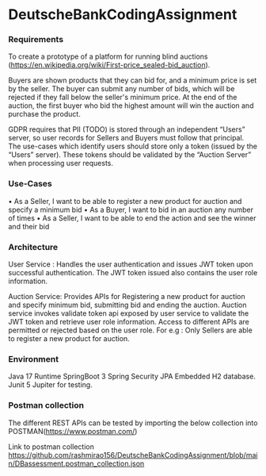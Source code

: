 # DeutscheBankCodingAssignment
### Requirements

To create a prototype of a platform for running blind auctions (https://en.wikipedia.org/wiki/First-price_sealed-bid_auction).

Buyers are shown products that they can bid for, and a minimum price is set by the seller. The buyer can submit any number of bids, which will be rejected if they fall below the seller's minimum price.  At the end of the auction, the first buyer who bid the highest amount will win the auction and purchase the product. 

GDPR requires that PII (TODO) is stored through an independent “Users” server, so user records for Sellers and Buyers must follow that principal. The use-cases which identify users should store only a token (issued by the “Users” server). These tokens should be validated by the “Auction Server” when processing user requests.

### Use-Cases
•	As a Seller, I want to be able to register a new product for auction and specify a minimum bid
•	As a Buyer, I want to bid in an auction any number of times
•	As a Seller, I want to be able to end the action and see the winner and their bid

### Architecture

User Service : Handles the user authentication and issues JWT token upon successful authentication. The JWT token issued also contains the user role information.

Auction Service: Provides APIs for Registering a new product for auction and specify minimum bid, submitting bid and ending the auction. Auction service invokes validate token api exposed by user service to validate the JWT token and retrieve user role information. Access to different APIs are permitted or rejected based on the user role.
For e.g : Only Sellers are able to register a new product for auction.

### Environment
Java 17 Runtime
SpringBoot 3
Spring Security
JPA
Embedded H2 database.
Junit 5 Jupiter for testing.

### Postman collection

The different REST APIs can be tested by importing the below collection into POSTMAN(https://www.postman.com/)

Link to postman collection https://github.com/rashmirao156/DeutscheBankCodingAssignment/blob/main/DBassessment.postman_collection.json


